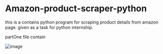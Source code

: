 # Amazon-product-scraper-python
this is a contains python program for scraping product details from amazon page. given as a task for python internship.

partOne file contain
  
![image](https://user-images.githubusercontent.com/81412984/226697089-f333bd4a-50c5-4672-ac37-3de51ba4a2c9.png)
